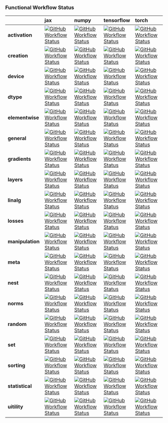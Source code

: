 ### Functional Workflow Status

|                  | jax        | numpy    | tensorflow | torch       |
| ---------------- | --------------------- | --------------------- | --------------------- | --------------------- |
| **activation**   | [![GitHub Workflow Status](https://img.shields.io/github/workflow/status/unifyai/ivy/test-fn-activations-jax?label=%20)](https://github.com/unifyai/ivy/actions/workflows/test-fn-activations-jax.yml)   | [![GitHub Workflow Status](https://img.shields.io/github/workflow/status/unifyai/ivy/test-fn-activations-numpy?label=%20)](https://github.com/unifyai/ivy/actions/workflows/test-fn-activations-np.yml)   | [![GitHub Workflow Status](https://img.shields.io/github/workflow/status/unifyai/ivy/test-fn-activations-tensorflow?label=%20)](https://github.com/unifyai/ivy/actions/workflows/test-fn-activations-tf.yml)   | [![GitHub Workflow Status](https://img.shields.io/github/workflow/status/unifyai/ivy/test-fn-activations-torch?label=%20)](https://github.com/unifyai/ivy/actions/workflows/test-fn-activations-torch.yml)   |
| **creation**     | [![GitHub Workflow Status](https://img.shields.io/github/workflow/status/unifyai/ivy/test-fn-creation-torch?label=%20)](https://github.com/unifyai/ivy/actions/workflows/test-fn-creation-jax.yml)       | [![GitHub Workflow Status](https://img.shields.io/github/workflow/status/unifyai/ivy/test-fn-creation-numpy?label=%20)](https://github.com/unifyai/ivy/actions/workflows/test-fn-creation-np.yml)         | [![GitHub Workflow Status](https://img.shields.io/github/workflow/status/unifyai/ivy/test-fn-creation-tensorflow?label=%20)](https://github.com/unifyai/ivy/actions/workflows/test-fn-creation-tf.yml)         | [![GitHub Workflow Status](https://img.shields.io/github/workflow/status/unifyai/ivy/test-fn-creation-torch?label=%20)](https://github.com/unifyai/ivy/actions/workflows/test-fn-creation-torch.yml)         |
| **device**       | [![GitHub Workflow Status](https://img.shields.io/github/workflow/status/unifyai/ivy/test-fn-device-jax?label=%20)](https://github.com/unifyai/ivy/actions/workflows/test-fn-device-jax.yml)             | [![GitHub Workflow Status](https://img.shields.io/github/workflow/status/unifyai/ivy/test-fn-device-numpy?label=%20)](https://github.com/unifyai/ivy/actions/workflows/test-fn-device-np.yml)             | [![GitHub Workflow Status](https://img.shields.io/github/workflow/status/unifyai/ivy/test-fn-device-tensorflow?label=%20)](https://github.com/unifyai/ivy/actions/workflows/test-fn-device-tf.yml)             | [![GitHub Workflow Status](https://img.shields.io/github/workflow/status/unifyai/ivy/test-fn-device-torch?label=%20)](https://github.com/unifyai/ivy/actions/workflows/test-fn-device-torch.yml)             |
| **dtype**        | [![GitHub Workflow Status](https://img.shields.io/github/workflow/status/unifyai/ivy/test-fn-dtype-jax?label=%20)](https://github.com/unifyai/ivy/actions/workflows/test-fn-dtype-jax.yml)               | [![GitHub Workflow Status](https://img.shields.io/github/workflow/status/unifyai/ivy/test-fn-dtype-numpy?label=%20)](https://github.com/unifyai/ivy/actions/workflows/test-fn-dtype-np.yml)               | [![GitHub Workflow Status](https://img.shields.io/github/workflow/status/unifyai/ivy/test-fn-dtype-tensorflow?label=%20)](https://github.com/unifyai/ivy/actions/workflows/test-fn-dtype-tf.yml)               | [![GitHub Workflow Status](https://img.shields.io/github/workflow/status/unifyai/ivy/test-fn-dtype-torch?label=%20)](https://github.com/unifyai/ivy/actions/workflows/test-fn-dtype-torch.yml)               |
| **elementwise**  | [![GitHub Workflow Status](https://img.shields.io/github/workflow/status/unifyai/ivy/test-fn-elementwise-jax?label=%20)](https://github.com/unifyai/ivy/actions/workflows/test-fn-elementwise-jax.yml)   | [![GitHub Workflow Status](https://img.shields.io/github/workflow/status/unifyai/ivy/test-fn-elementwise-numpy?label=%20)](https://github.com/unifyai/ivy/actions/workflows/test-fn-elementwise-np.yml)   | [![GitHub Workflow Status](https://img.shields.io/github/workflow/status/unifyai/ivy/test-fn-elementwise-tensorflow?label=%20)](https://github.com/unifyai/ivy/actions/workflows/test-fn-elementwise-tf.yml)   | [![GitHub Workflow Status](https://img.shields.io/github/workflow/status/unifyai/ivy/test-fn-elementwise-torch?label=%20)](https://github.com/unifyai/ivy/actions/workflows/test-fn-elementwise-torch.yml)   |
| **general**      | [![GitHub Workflow Status](https://img.shields.io/github/workflow/status/unifyai/ivy/test-fn-general-jax?label=%20)](https://github.com/unifyai/ivy/actions/workflows/test-fn-general-jax.yml)           | [![GitHub Workflow Status](https://img.shields.io/github/workflow/status/unifyai/ivy/test-fn-general-numpy?label=%20)](https://github.com/unifyai/ivy/actions/workflows/test-fn-general-np.yml)           | [![GitHub Workflow Status](https://img.shields.io/github/workflow/status/unifyai/ivy/test-fn-general-tensorflow?label=%20)](https://github.com/unifyai/ivy/actions/workflows/test-fn-general-tf.yml)           | [![GitHub Workflow Status](https://img.shields.io/github/workflow/status/unifyai/ivy/test-fn-general-torch?label=%20)](https://github.com/unifyai/ivy/actions/workflows/test-fn-general-torch.yml)           |
| **gradients**    | [![GitHub Workflow Status](https://img.shields.io/github/workflow/status/unifyai/ivy/test-fn-gradients-jax?label=%20)](https://github.com/unifyai/ivy/actions/workflows/test-fn-gradients-jax.yml)       | [![GitHub Workflow Status](https://img.shields.io/github/workflow/status/unifyai/ivy/test-fn-gradients-numpy?label=%20)](https://github.com/unifyai/ivy/actions/workflows/test-fn-gradients-np.yml)       | [![GitHub Workflow Status](https://img.shields.io/github/workflow/status/unifyai/ivy/test-fn-gradients-tensorflow?label=%20)](https://github.com/unifyai/ivy/actions/workflows/test-fn-gradients-tf.yml)       | [![GitHub Workflow Status](https://img.shields.io/github/workflow/status/unifyai/ivy/test-fn-gradients-torch?label=%20)](https://github.com/unifyai/ivy/actions/workflows/test-fn-gradients-torch.yml)       |
| **layers**       | [![GitHub Workflow Status](https://img.shields.io/github/workflow/status/unifyai/ivy/test-fn-layers-jax?label=%20)](https://github.com/unifyai/ivy/actions/workflows/test-fn-layers-jax.yml)             | [![GitHub Workflow Status](https://img.shields.io/github/workflow/status/unifyai/ivy/test-fn-layers-numpy?label=%20)](https://github.com/unifyai/ivy/actions/workflows/test-fn-layers-np.yml)             | [![GitHub Workflow Status](https://img.shields.io/github/workflow/status/unifyai/ivy/test-fn-layers-tensorflow?label=%20)](https://github.com/unifyai/ivy/actions/workflows/test-fn-layers-tf.yml)             | [![GitHub Workflow Status](https://img.shields.io/github/workflow/status/unifyai/ivy/test-fn-layers-torch?label=%20)](https://github.com/unifyai/ivy/actions/workflows/test-fn-layers-torch.yml)             |
| **linalg**       | [![GitHub Workflow Status](https://img.shields.io/github/workflow/status/unifyai/ivy/test-fn-linalg-jax?label=%20)](https://github.com/unifyai/ivy/actions/workflows/test-fn-linalg-jax.yml)             | [![GitHub Workflow Status](https://img.shields.io/github/workflow/status/unifyai/ivy/test-fn-linalg-numpy?label=%20)](https://github.com/unifyai/ivy/actions/workflows/test-fn-linalg-np.yml)             | [![GitHub Workflow Status](https://img.shields.io/github/workflow/status/unifyai/ivy/test-fn-linalg-tensorflow?label=%20)](https://github.com/unifyai/ivy/actions/workflows/test-fn-linalg-tf.yml)             | [![GitHub Workflow Status](https://img.shields.io/github/workflow/status/unifyai/ivy/test-fn-linalg-torch?label=%20)](https://github.com/unifyai/ivy/actions/workflows/test-fn-linalg-torch.yml)             |
| **losses**       | [![GitHub Workflow Status](https://img.shields.io/github/workflow/status/unifyai/ivy/test-fn-losses-jax?label=%20)](https://github.com/unifyai/ivy/actions/workflows/test-fn-losses-jax.yml)             | [![GitHub Workflow Status](https://img.shields.io/github/workflow/status/unifyai/ivy/test-fn-losses-numpy?label=%20)](https://github.com/unifyai/ivy/actions/workflows/test-fn-losses-np.yml)             | [![GitHub Workflow Status](https://img.shields.io/github/workflow/status/unifyai/ivy/test-fn-losses-tensorflow?label=%20)](https://github.com/unifyai/ivy/actions/workflows/test-fn-losses-tf.yml)             | [![GitHub Workflow Status](https://img.shields.io/github/workflow/status/unifyai/ivy/test-fn-losses-torch?label=%20)](https://github.com/unifyai/ivy/actions/workflows/test-fn-losses-torch.yml)             |
| **manipulation** | [![GitHub Workflow Status](https://img.shields.io/github/workflow/status/unifyai/ivy/test-fn-manipulation-jax?label=%20)](https://github.com/unifyai/ivy/actions/workflows/test-fn-manipulation-jax.yml) | [![GitHub Workflow Status](https://img.shields.io/github/workflow/status/unifyai/ivy/test-fn-manipulation-numpy?label=%20)](https://github.com/unifyai/ivy/actions/workflows/test-fn-manipulation-np.yml) | [![GitHub Workflow Status](https://img.shields.io/github/workflow/status/unifyai/ivy/test-fn-manipulation-tensorflow?label=%20)](https://github.com/unifyai/ivy/actions/workflows/test-fn-manipulation-tf.yml) | [![GitHub Workflow Status](https://img.shields.io/github/workflow/status/unifyai/ivy/test-fn-manipulation-torch?label=%20)](https://github.com/unifyai/ivy/actions/workflows/test-fn-manipulation-torch.yml) |
| **meta**         | [![GitHub Workflow Status](https://img.shields.io/github/workflow/status/unifyai/ivy/test-fn-meta-jax?label=%20)](https://github.com/unifyai/ivy/actions/workflows/test-fn-meta-jax.yml)                 | [![GitHub Workflow Status](https://img.shields.io/github/workflow/status/unifyai/ivy/test-fn-meta-numpy?label=%20)](https://github.com/unifyai/ivy/actions/workflows/test-fn-meta-np.yml)                 | [![GitHub Workflow Status](https://img.shields.io/github/workflow/status/unifyai/ivy/test-fn-meta-tensorflow?label=%20)](https://github.com/unifyai/ivy/actions/workflows/test-fn-meta-tf.yml)                 | [![GitHub Workflow Status](https://img.shields.io/github/workflow/status/unifyai/ivy/test-fn-meta-torch?label=%20)](https://github.com/unifyai/ivy/actions/workflows/test-fn-meta-torch.yml)                 |
| **nest**         | [![GitHub Workflow Status](https://img.shields.io/github/workflow/status/unifyai/ivy/test-fn-nest-jax?label=%20)](https://github.com/unifyai/ivy/actions/workflows/test-fn-nest-jax.yml)                 | [![GitHub Workflow Status](https://img.shields.io/github/workflow/status/unifyai/ivy/test-fn-nest-numpy?label=%20)](https://github.com/unifyai/ivy/actions/workflows/test-fn-nest-np.yml)                 | [![GitHub Workflow Status](https://img.shields.io/github/workflow/status/unifyai/ivy/test-fn-nest-tensorflow?label=%20)](https://github.com/unifyai/ivy/actions/workflows/test-fn-nest-tf.yml)                 | [![GitHub Workflow Status](https://img.shields.io/github/workflow/status/unifyai/ivy/test-fn-nest-torch?label=%20)](https://github.com/unifyai/ivy/actions/workflows/test-fn-nest-torch.yml)                 |
| **norms**        | [![GitHub Workflow Status](https://img.shields.io/github/workflow/status/unifyai/ivy/test-fn-norms-jax?label=%20)](https://github.com/unifyai/ivy/actions/workflows/test-fn-norms-jax.yml)               | [![GitHub Workflow Status](https://img.shields.io/github/workflow/status/unifyai/ivy/test-fn-norms-numpy?label=%20)](https://github.com/unifyai/ivy/actions/workflows/test-fn-norms-np.yml)               | [![GitHub Workflow Status](https://img.shields.io/github/workflow/status/unifyai/ivy/test-fn-norms-tensorflow?label=%20)](https://github.com/unifyai/ivy/actions/workflows/test-fn-norms-tf.yml)               | [![GitHub Workflow Status](https://img.shields.io/github/workflow/status/unifyai/ivy/test-fn-norms-torch?label=%20)](https://github.com/unifyai/ivy/actions/workflows/test-fn-norms-torch.yml)               |
| **random**       | [![GitHub Workflow Status](https://img.shields.io/github/workflow/status/unifyai/ivy/test-fn-random-jax?label=%20)](https://github.com/unifyai/ivy/actions/workflows/test-fn-random-jax.yml)             | [![GitHub Workflow Status](https://img.shields.io/github/workflow/status/unifyai/ivy/test-fn-random-numpy?label=%20)](https://github.com/unifyai/ivy/actions/workflows/test-fn-random-np.yml)             | [![GitHub Workflow Status](https://img.shields.io/github/workflow/status/unifyai/ivy/test-fn-random-tensorflow?label=%20)](https://github.com/unifyai/ivy/actions/workflows/test-fn-random-tf.yml)             | [![GitHub Workflow Status](https://img.shields.io/github/workflow/status/unifyai/ivy/test-fn-random-torch?label=%20)](https://github.com/unifyai/ivy/actions/workflows/test-fn-random-torch.yml)             |
| **set**          | [![GitHub Workflow Status](https://img.shields.io/github/workflow/status/unifyai/ivy/test-fn-set-jax?label=%20)](https://github.com/unifyai/ivy/actions/workflows/test-fn-set-jax.yml)                   | [![GitHub Workflow Status](https://img.shields.io/github/workflow/status/unifyai/ivy/test-fn-set-numpy?label=%20)](https://github.com/unifyai/ivy/actions/workflows/test-fn-set-np.yml)                   | [![GitHub Workflow Status](https://img.shields.io/github/workflow/status/unifyai/ivy/test-fn-set-tensorflow?label=%20)](https://github.com/unifyai/ivy/actions/workflows/test-fn-set-tf.yml)                   | [![GitHub Workflow Status](https://img.shields.io/github/workflow/status/unifyai/ivy/test-fn-set-torch?label=%20)](https://github.com/unifyai/ivy/actions/workflows/test-fn-set-torch.yml)                   |
| **sorting**      | [![GitHub Workflow Status](https://img.shields.io/github/workflow/status/unifyai/ivy/test-fn-sorting-jax?label=%20)](https://github.com/unifyai/ivy/actions/workflows/test-fn-sorting-jax.yml)           | [![GitHub Workflow Status](https://img.shields.io/github/workflow/status/unifyai/ivy/test-fn-sorting-numpy?label=%20)](https://github.com/unifyai/ivy/actions/workflows/test-fn-sorting-np.yml)           | [![GitHub Workflow Status](https://img.shields.io/github/workflow/status/unifyai/ivy/test-fn-sorting-tensorflow?label=%20)](https://github.com/unifyai/ivy/actions/workflows/test-fn-sorting-tf.yml)           | [![GitHub Workflow Status](https://img.shields.io/github/workflow/status/unifyai/ivy/test-fn-sorting-torch?label=%20)](https://github.com/unifyai/ivy/actions/workflows/test-fn-sorting-torch.yml)           |
| **statistical**  | [![GitHub Workflow Status](https://img.shields.io/github/workflow/status/unifyai/ivy/test-fn-statistical-jax?label=%20)](https://github.com/unifyai/ivy/actions/workflows/test-fn-statistical-jax.yml)   | [![GitHub Workflow Status](https://img.shields.io/github/workflow/status/unifyai/ivy/test-fn-statistical-numpy?label=%20)](https://github.com/unifyai/ivy/actions/workflows/test-fn-statistical-np.yml)   | [![GitHub Workflow Status](https://img.shields.io/github/workflow/status/unifyai/ivy/test-fn-statistical-tensorflow?label=%20)](https://github.com/unifyai/ivy/actions/workflows/test-fn-statistical-tf.yml)   | [![GitHub Workflow Status](https://img.shields.io/github/workflow/status/unifyai/ivy/test-fn-statistical-torch?label=%20)](https://github.com/unifyai/ivy/actions/workflows/test-fn-statistical-torch.yml)   |
| **uitility**     | [![GitHub Workflow Status](https://img.shields.io/github/workflow/status/unifyai/ivy/test-fn-utility-jax?label=%20)](https://github.com/unifyai/ivy/actions/workflows/test-fn-utility-jax.yml)           | [![GitHub Workflow Status](https://img.shields.io/github/workflow/status/unifyai/ivy/test-fn-utility-numpy?label=%20)](https://github.com/unifyai/ivy/actions/workflows/test-fn-utility-np.yml)           | [![GitHub Workflow Status](https://img.shields.io/github/workflow/status/unifyai/ivy/test-fn-utility-tensorflow?label=%20)](https://github.com/unifyai/ivy/actions/workflows/test-fn-utility-tf.yml)           | [![GitHub Workflow Status](https://img.shields.io/github/workflow/status/unifyai/ivy/test-fn-utility-torch?label=%20)](https://github.com/unifyai/ivy/actions/workflows/test-fn-utility-torch.yml)           |
 
